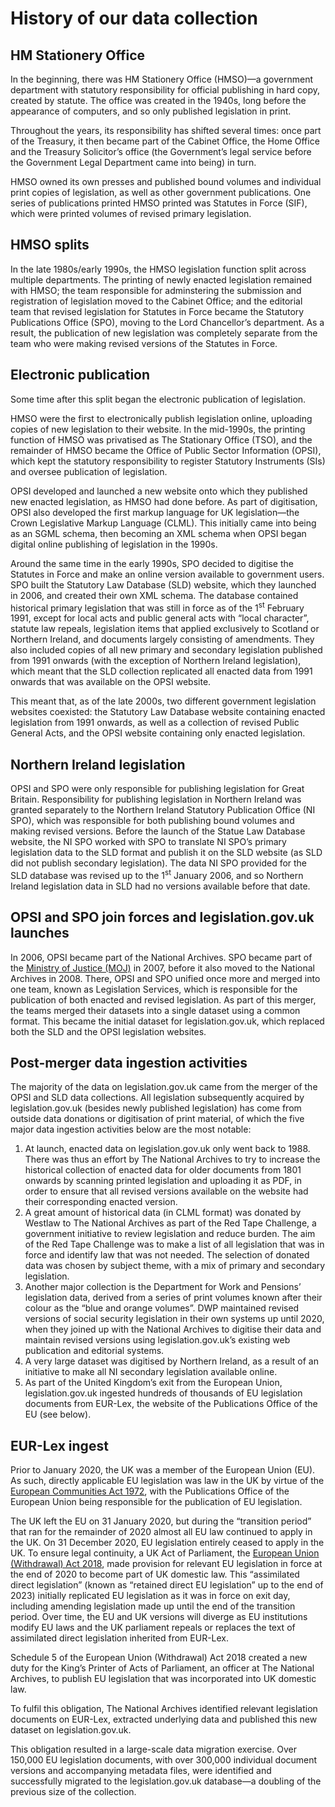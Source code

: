 # History of our data collection

## HM Stationery Office

In the beginning, there was HM Stationery Office (HMSO)—a government department with statutory responsibility for official publishing in hard copy, created by statute. The office was created in the 1940s, long before the appearance of computers, and so only published legislation in print.

Throughout the years, its responsibility has shifted several times: once part of the Treasury, it then became part of the Cabinet Office, the Home Office and the Treasury Solicitor’s office (the Government’s legal service before the Government Legal Department came into being) in turn. 

HMSO owned its own presses and published bound volumes and individual print copies of legislation, as well as other government publications. One series of publications printed HMSO printed was Statutes in Force (SIF), which were printed volumes of revised primary legislation.

## HMSO splits

In the <!--TODO which??? -->late 1980s/early 1990s, the HMSO legislation function split across multiple departments. The printing of newly enacted legislation remained with HMSO; the team responsible for adminstering the submission and registration of legislation moved to the Cabinet Office<!--TODO is this right??? -->; and the editorial team that revised legislation for Statutes in Force became the Statutory Publications Office (SPO), moving to the Lord Chancellor’s department. As a result, the publication of new legislation was completely separate from the team who were making revised versions of the Statutes in Force.

## Electronic publication

Some time after this split began the electronic publication of legislation. 

HMSO were the first to electronically publish legislation online, uploading copies of new legislation to their website. In the mid-1990s, the printing function of HMSO was privatised as The Stationary Office (TSO), and the remainder of HMSO became the Office of Public Sector Information (OPSI), which kept the statutory responsibility to register Statutory Instruments (SIs) and oversee publication of legislation. 

OPSI developed and launched a new website onto which they published new enacted legislation, as HMSO had done before. <!--TODO is this right?? chronology doesn’t make sense to me-->As part of digitisation, OPSI also developed the first markup language for UK legislation—the Crown Legislative Markup Language (CLML). This initially came into being as an SGML schema, then becoming an XML schema when OPSI began digital online publishing of legislation in the 1990s. 

Around the same time in the early 1990s, SPO decided to digitise the Statutes in Force and make an online version available to government users. SPO built the Statutory Law Database (SLD) website, which they launched in 2006, and created their own XML schema. The database contained historical primary legislation that was still in force as of the 1<sup>st</sup> February 1991, except for local acts and public general acts with “local character”, statute law repeals, legislation items that applied exclusively to Scotland or Northern Ireland, and documents largely consisting of amendments. They also included copies of all new primary and secondary legislation published from 1991 onwards (with the exception of Northern Ireland legislation), which meant that the SLD collection replicated all enacted data from 1991 onwards that was available on the OPSI website.

This meant that, as of the late 2000s, two different government legislation websites coexisted: the Statutory Law Database website containing enacted legislation from 1991 onwards, as well as a collection of revised Public General Acts, and the OPSI website containing only enacted legislation.

## Northern Ireland legislation

OPSI and SPO were only responsible for publishing legislation for Great Britain. Responsibility for publishing legislation in Northern Ireland was granted separately to the Northern Ireland Statutory Publication Office (NI SPO), which was responsible for both publishing bound volumes and making revised versions. Before the launch of the Statue Law Database website, the NI SPO worked with SPO to translate NI SPO’s primary legislation data to the SLD format and publish it on the SLD website (as SLD did not publish secondary legislation). The data NI SPO provided for the SLD database was revised up to the 1<sup>st</sup> January 2006, and so Northern Ireland legislation data in SLD had no versions available before that date.

## OPSI and SPO join forces and legislation.gov.uk launches

In 2006, OPSI became part of the National Archives. SPO became part of the [Ministry of Justice (MOJ)](https://www.gov.uk/government/organisations/ministry-of-justice) in 2007, before it also moved to the National Archives in 2008. There, OPSI and SPO unified once more and merged into one team, known as Legislation Services, which is responsible for the publication of both enacted and revised legislation. As part of this merger, the teams merged their datasets into a single dataset using a common format. This became the initial dataset for legislation.gov.uk, which replaced both the SLD and the OPSI legislation websites.

## Post-merger data ingestion activities

The majority of the data on legislation.gov.uk came from the merger of the OPSI and SLD data collections. All legislation subsequently acquired by legislation.gov.uk (besides newly published legislation) has come from outside data donations or digitisation of print material, of which the five major data ingestion activities below are the most notable:

1.  At launch, enacted data on legislation.gov.uk only went back to 1988. There was thus an effort by The National Archives to try to increase the historical collection of enacted data for older documents from 1801 onwards by scanning printed legislation and uploading it as PDF, in order to ensure that all revised versions available on the website had their corresponding enacted version. 
2.	A great amount of historical data (in CLML format) was donated by Westlaw to The National Archives as part of the Red Tape Challenge, a government initiative to review legislation and reduce burden. The aim of the Red Tape Challenge was to make a list of all legislation that was in force and identify law that was not needed. The selection of donated data was chosen by subject theme, with a mix of primary and secondary legislation. 
3.	Another major collection is the Department for Work and Pensions’ legislation data, derived from a series of print volumes known after their colour as the “blue and orange volumes”. DWP maintained revised versions of social security legislation in their own systems up until 2020, when they joined up with the National Archives to digitise their data and maintain revised versions using legislation.gov.uk’s existing web publication and editorial systems.
4.	A very large dataset was digitised by Northern Ireland, as a result of an initiative to make all NI secondary legislation available online.
5.  As part of the United Kingdom’s exit from the European Union, legislation.gov.uk ingested hundreds of thousands of EU legislation documents from EUR-Lex, the website of the Publications Office of the EU (see below).

## EUR-Lex ingest

<!--TI 15/9/2021: This is just a general introduction, without any technicalities. Are we going to write a section on the technical process to achieve this? Or directly provide your article somewhere? -->

Prior to January 2020, the UK was a member of the European Union (EU). As such, directly applicable EU legislation was law in the UK by virtue of the [European Communities Act 1972](https://www.legislation.gov.uk/id/ukpga/1972/68), with the Publications Office of the European Union being responsible for the publication of EU legislation.

The UK left the EU on 31 January 2020, but during the “transition period” that ran for the remainder of 2020 almost all EU law continued to apply in the UK. On 31 December 2020, EU legislation entirely ceased to apply in the UK. To ensure legal continuity, a UK Act of Parliament, the [European Union (Withdrawal) Act 2018](https://www.legislation.gov.uk/id/ukpga/2018/16), made provision for relevant EU legislation in force at the end of 2020 to become part of UK domestic law. This “assimilated direct legislation” (known as “retained direct EU legislation” up to the end of 2023) initially replicated EU legislation as it was in force on exit day, including amending legislation made up until the end of the transition period. Over time, the EU and UK versions will diverge as EU institutions modify EU laws and the UK parliament repeals or replaces the text of assimilated direct legislation inherited from EUR-Lex.

Schedule 5 of the European Union (Withdrawal) Act 2018 created a new duty for the King’s Printer of Acts of Parliament, an officer at The National Archives, to publish EU legislation that was incorporated into UK domestic law. 

To fulfil this obligation, The National Archives identified relevant legislation documents on EUR-Lex, extracted underlying data and published this new dataset on legislation.gov.uk. 

This obligation resulted in a large-scale data migration exercise. Over 150,000 EU legislation documents, with over 300,000 individual document versions and accompanying metadata files, were identified and successfully migrated to the legislation.gov.uk database—a doubling of the previous size of the collection.

